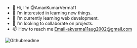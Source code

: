 - 👋 Hi, I’m @AmanKumarVerma11
- 👀 I’m interested in learning new things.
- 🌱 I’m currently learning web development.
- 💞️ I’m looking to collaborate on projects.
- 📫 How to reach me Email-akverma11aug2002@gmail.com

<!---
AmanKumarVerma11/AmanKumarVerma11 is a ✨ special ✨ repository because its `README.md` (this file) appears on your GitHub profile.
You can click the Preview link to take a look at your changes.
--->
![Githubreadme](https://user-images.githubusercontent.com/93284136/147835178-43827a6e-65a2-4343-9e94-83dbe72f7138.jpeg)

